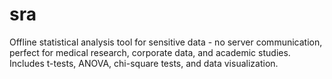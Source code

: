 # sra
Offline statistical analysis tool for sensitive data - no server communication, perfect for medical research, corporate data, and academic studies. Includes t-tests, ANOVA, chi-square tests, and data visualization.

